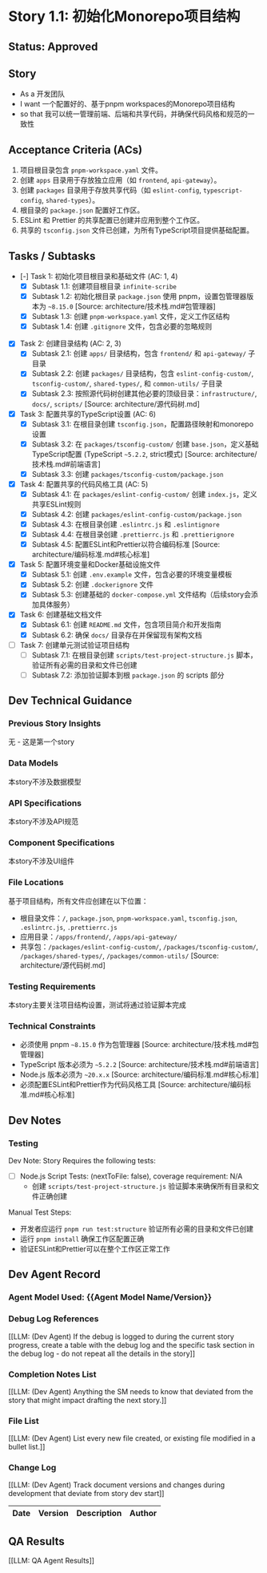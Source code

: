 # Story 1.1: 初始化Monorepo项目结构

## Status: Approved

## Story

- As a 开发团队
- I want 一个配置好的、基于pnpm workspaces的Monorepo项目结构
- so that 我可以统一管理前端、后端和共享代码，并确保代码风格和规范的一致性

## Acceptance Criteria (ACs)

1. 项目根目录包含 `pnpm-workspace.yaml` 文件。
2. 创建 `apps` 目录用于存放独立应用（如 `frontend`, `api-gateway`）。
3. 创建 `packages` 目录用于存放共享代码（如 `eslint-config`, `typescript-config`, `shared-types`）。
4. 根目录的 `package.json` 配置好工作区。
5. ESLint 和 Prettier 的共享配置已创建并应用到整个工作区。
6. 共享的 `tsconfig.json` 文件已创建，为所有TypeScript项目提供基础配置。

## Tasks / Subtasks

- [-] Task 1: 初始化项目根目录和基础文件 (AC: 1, 4)
  - [x] Subtask 1.1: 创建项目根目录 `infinite-scribe`
  - [x] Subtask 1.2: 初始化根目录 `package.json` 使用 pnpm，设置包管理器版本为 `~8.15.0` [Source: architecture/技术栈.md#包管理器]
  - [x] Subtask 1.3: 创建 `pnpm-workspace.yaml` 文件，定义工作区结构
  - [x] Subtask 1.4: 创建 `.gitignore` 文件，包含必要的忽略规则

- [x] Task 2: 创建目录结构 (AC: 2, 3)
  - [x] Subtask 2.1: 创建 `apps/` 目录结构，包含 `frontend/` 和 `api-gateway/` 子目录
  - [x] Subtask 2.2: 创建 `packages/` 目录结构，包含 `eslint-config-custom/`, `tsconfig-custom/`, `shared-types/`, 和 `common-utils/` 子目录
  - [x] Subtask 2.3: 按照源代码树创建其他必要的顶级目录：`infrastructure/`, `docs/`, `scripts/` [Source: architecture/源代码树.md]

- [x] Task 3: 配置共享的TypeScript设置 (AC: 6)
  - [x] Subtask 3.1: 在根目录创建 `tsconfig.json`，配置路径映射和monorepo设置
  - [x] Subtask 3.2: 在 `packages/tsconfig-custom/` 创建 `base.json`，定义基础TypeScript配置 (TypeScript `~5.2.2`, strict模式) [Source: architecture/技术栈.md#前端语言]
  - [x] Subtask 3.3: 创建 `packages/tsconfig-custom/package.json`

- [x] Task 4: 配置共享的代码风格工具 (AC: 5)
  - [x] Subtask 4.1: 在 `packages/eslint-config-custom/` 创建 `index.js`，定义共享ESLint规则
  - [x] Subtask 4.2: 创建 `packages/eslint-config-custom/package.json`
  - [x] Subtask 4.3: 在根目录创建 `.eslintrc.js` 和 `.eslintignore`
  - [x] Subtask 4.4: 在根目录创建 `.prettierrc.js` 和 `.prettierignore`
  - [x] Subtask 4.5: 配置ESLint和Prettier以符合编码标准 [Source: architecture/编码标准.md#核心标准]

- [x] Task 5: 配置环境变量和Docker基础设施文件
  - [x] Subtask 5.1: 创建 `.env.example` 文件，包含必要的环境变量模板
  - [x] Subtask 5.2: 创建 `.dockerignore` 文件
  - [x] Subtask 5.3: 创建基础的 `docker-compose.yml` 文件结构（后续story会添加具体服务）

- [x] Task 6: 创建基础文档文件
  - [x] Subtask 6.1: 创建 `README.md` 文件，包含项目简介和开发指南
  - [x] Subtask 6.2: 确保 `docs/` 目录存在并保留现有架构文档

- [ ] Task 7: 创建单元测试验证项目结构
  - [ ] Subtask 7.1: 在根目录创建 `scripts/test-project-structure.js` 脚本，验证所有必需的目录和文件已创建
  - [ ] Subtask 7.2: 添加验证脚本到根 `package.json` 的 scripts 部分

## Dev Technical Guidance

### Previous Story Insights
无 - 这是第一个story

### Data Models
本story不涉及数据模型

### API Specifications
本story不涉及API规范

### Component Specifications
本story不涉及UI组件

### File Locations
基于项目结构，所有文件应创建在以下位置：
- 根目录文件：`/`, `package.json`, `pnpm-workspace.yaml`, `tsconfig.json`, `.eslintrc.js`, `.prettierrc.js`
- 应用目录：`/apps/frontend/`, `/apps/api-gateway/`
- 共享包：`/packages/eslint-config-custom/`, `/packages/tsconfig-custom/`, `/packages/shared-types/`, `/packages/common-utils/`
[Source: architecture/源代码树.md]

### Testing Requirements
本story主要关注项目结构设置，测试将通过验证脚本完成

### Technical Constraints
- 必须使用 pnpm `~8.15.0` 作为包管理器 [Source: architecture/技术栈.md#包管理器]
- TypeScript 版本必须为 `~5.2.2` [Source: architecture/技术栈.md#前端语言]
- Node.js 版本必须为 `~20.x.x` [Source: architecture/编码标准.md#核心标准]
- 必须配置ESLint和Prettier作为代码风格工具 [Source: architecture/编码标准.md#核心标准]

## Dev Notes

### Testing

Dev Note: Story Requires the following tests:

- [ ] Node.js Script Tests: (nextToFile: false), coverage requirement: N/A
  - 创建 `scripts/test-project-structure.js` 验证脚本来确保所有目录和文件正确创建

Manual Test Steps:
- 开发者应运行 `pnpm run test:structure` 验证所有必需的目录和文件已创建
- 运行 `pnpm install` 确保工作区配置正确
- 验证ESLint和Prettier可以在整个工作区正常工作

## Dev Agent Record

### Agent Model Used: {{Agent Model Name/Version}}

### Debug Log References

[[LLM: (Dev Agent) If the debug is logged to during the current story progress, create a table with the debug log and the specific task section in the debug log - do not repeat all the details in the story]]

### Completion Notes List

[[LLM: (Dev Agent) Anything the SM needs to know that deviated from the story that might impact drafting the next story.]]

### File List

[[LLM: (Dev Agent) List every new file created, or existing file modified in a bullet list.]]

### Change Log

[[LLM: (Dev Agent) Track document versions and changes during development that deviate from story dev start]]

| Date | Version | Description | Author |
| :--- | :------ | :---------- | :----- |

## QA Results

[[LLM: QA Agent Results]]